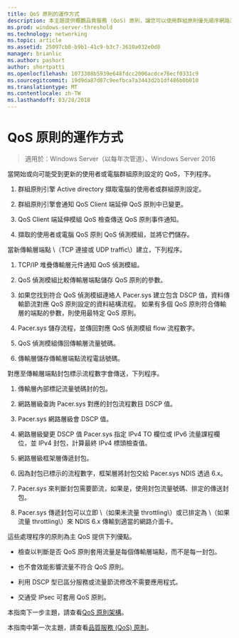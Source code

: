 ```yaml
---
title: QoS 原則的運作方式
description: 本主題提供概觀品質服務 (QoS) 原則，讓您可以使用群組原則優先順序網路流量頻寬特定應用程式和 Windows Server 2016 中的服務。
ms.prod: windows-server-threshold
ms.technology: networking
ms.topic: article
ms.assetid: 25097cb8-b9b1-41c9-b3c7-3610a032e0d8
manager: brianlic
ms.author: pashort
author: shortpatti
ms.openlocfilehash: 1073308b5939e648fdcc2006acdce76ecf0331c9
ms.sourcegitcommit: 19d9da87d87c9eefbca7a3443d2b1df486b0b010
ms.translationtype: MT
ms.contentlocale: zh-TW
ms.lasthandoff: 03/28/2018
---
```

# <a name="how-qos-policy-works"></a>QoS 原則的運作方式

>適用於：Windows Server（以每年次管道）、Windows Server 2016

當開始或向可能受到更新的使用者或電腦群組原則設定的 QoS，下列程序。

1. 群組原則引擎 Active directory 擷取電腦的使用者或群組原則設定。

2. 群組原則引擎會通知 QoS Client 端延伸 QoS 原則中已變更。

3. QoS Client 端延伸模組 QoS 檢查傳送 QoS 原則事件通知。

4. 擷取的使用者或電腦 QoS 原則 QoS 偵測模組，並將它們儲存。

當新傳輸層端點 \（TCP 連接或 UDP traffic\）建立，下列程序。

1. TCP/IP 堆疊傳輸層元件通知 QoS 偵測模組。

2. QoS 偵測模組比較傳輸層端點儲存 QoS 原則的參數。

3. 如果您找到符合 QoS 偵測模組連絡人 Pacer.sys 建立包含 DSCP 值，資料傳輸節流對應 QoS 原則設定的資料結構流程。 如果有多個 QoS 原則符合傳輸層的端點的參數，則使用最特定 QoS 原則。

4. Pacer.sys 儲存流程，並傳回對應 QoS 偵測模組 flow 流程數字。

5. QoS 偵測模組傳回傳輸層流量號碼。

6. 傳輸層儲存傳輸層端點流程電話號碼。

對應至傳輸層端點封包標示流程數字會傳送，下列程序。

1. 傳輸層內部標記流量號碼封的包。

2. 網路層級查詢 Pacer.sys 對應的封包流程數目 DSCP 值。

3. Pacer.sys 網路層級會 DSCP 值。

4. 網路層級變更 DSCP 值 Pacer.sys 指定 IPv4 TO 欄位或 IPv6 流量課程欄位，並 IPv4 封包，計算最終 IPv4 標頭檢查值。

5. 網路層級框架層傳遞封包。

6. 因為封包已標示的流程數字，框架層將封包交給 Pacer.sys NDIS 透過 6.x。

7. Pacer.sys 來判斷封包需要節流，如果是，使用封包流量號碼、排定的傳送封包。

8. Pacer.sys 傳遞封包可以立即 \（如果未流量 throttling\）或已排定為 \（如果流量 throttling\）來 NDIS 6.x 傳輸到適當的網路介面卡。

這些處理程序的原則為主 QoS 提供下列優點。

- 檢查以判斷是否 QoS 原則套用流量是每個傳輸層端點，而不是每一封包。

- 也不會效能影響流量不符合 QoS 原則。

- 利用 DSCP 型已區分服務或流量節流修改不需要應用程式。

- 交通受 IPsec 可套用 QoS 原則。

本指南下一步主題，請查看[QoS 原則架構](qos-policy-architecture.md)。

本指南中第一次主題，請查看[品質服務 (QoS) 原則](qos-policy-top.md)。
